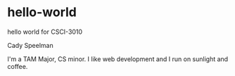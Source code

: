 # hello-world
hello world for CSCI-3010

Cady Speelman

I'm a TAM Major, CS minor. I like web development and I run on sunlight and coffee.
